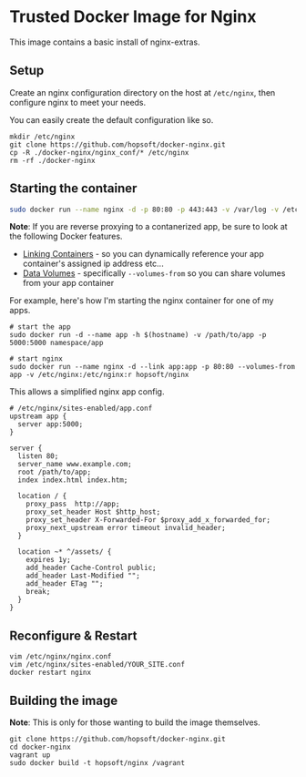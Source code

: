 # Trusted Docker Image for Nginx

This image contains a basic install of nginx-extras.

## Setup

Create an nginx configuration directory on the host at `/etc/nginx`,
then configure nginx to meet your needs.

You can easily create the default configuration like so.

```
mkdir /etc/nginx
git clone https://github.com/hopsoft/docker-nginx.git
cp -R ./docker-nginx/nginx_conf/* /etc/nginx
rm -rf ./docker-nginx
```

## Starting the container

```sh
sudo docker run --name nginx -d -p 80:80 -p 443:443 -v /var/log -v /etc/nginx:/etc/nginx:r hopsoft/nginx
```

__Note__: If you are reverse proxying to a contanerized app,
be sure to look at the following Docker features.

- [Linking Containers](https://docs.docker.com/userguide/dockerlinks/) - so you can dynamically reference your app container's assigned ip address etc...
- [Data Volumes](https://docs.docker.com/userguide/dockervolumes/) - specifically `--volumes-from` so you can share volumes from your app container

For example, here's how I'm starting the nginx container for one of my apps.

```
# start the app
sudo docker run -d --name app -h $(hostname) -v /path/to/app -p 5000:5000 namespace/app

# start nginx
sudo docker run --name nginx -d --link app:app -p 80:80 --volumes-from app -v /etc/nginx:/etc/nginx:r hopsoft/nginx
```

This allows a simplified nginx app config.

```
# /etc/nginx/sites-enabled/app.conf
upstream app {
  server app:5000;
}

server {
  listen 80;
  server_name www.example.com;
  root /path/to/app;
  index index.html index.htm;

  location / {
    proxy_pass  http://app;
    proxy_set_header Host $http_host;
    proxy_set_header X-Forwarded-For $proxy_add_x_forwarded_for;
    proxy_next_upstream error timeout invalid_header;
  }

  location ~* ^/assets/ {
    expires 1y;
    add_header Cache-Control public;
    add_header Last-Modified "";
    add_header ETag "";
    break;
  }
}
```

## Reconfigure & Restart

```
vim /etc/nginx/nginx.conf
vim /etc/nginx/sites-enabled/YOUR_SITE.conf
docker restart nginx
```

## Building the image

__Note__: This is only for those wanting to build the image themselves.

```
git clone https://github.com/hopsoft/docker-nginx.git
cd docker-nginx
vagrant up
sudo docker build -t hopsoft/nginx /vagrant
```

